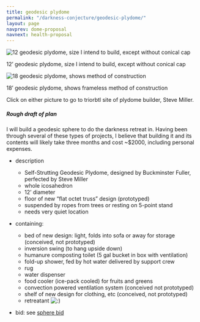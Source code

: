 ```yaml
---
title: geodesic plydome
permalink: "/darkness-conjecture/geodesic-plydome/"
layout: page
navprev: dome-proposal
navnext: health-proposal
---
```


![12 geodesic plydome, size I intend to build, except without conical cap][1]

12’ geodesic plydome, size I intend to build, except without conical cap

![18 geodesic plydome, shows method of construction][2]

18’ geodesic plydome, shows frameless method of construction

Click on either picture to go to triorbtl site of plydome builder, Steve Miller.

##### Rough draft of plan

I will build a geodesic sphere to do the darkness retreat in. Having been through several of these types of projects, I believe that building it and its contents will likely take three months and cost ~$2000, including personal expenses.

- description
    - Self-Strutting Geodesic Plydome, designed by Buckminster Fuller, perfected by Steve Miller
    - whole icosahedron
    - 12’ diameter
    - floor of new “flat octet truss” design (prototyped)
    - suspended by ropes from trees or resting on 5-point stand
    - needs very quiet location
- containing:
    - bed of new design: light, folds into sofa or away for storage (conceived, not prototyped)
    - inversion swing (to hang upside down)
    - humanure composting toilet (5 gal bucket in box with ventilation)
    - fold-up shower, fed by hot water delivered by support crew
    - rug
    - water dispenser
    - food cooler (ice-pack cooled) for fruits and greens
    - convection powered ventilation system (conceived not prototyped)
    - shelf of new design for clothing, etc (conceived, not prototyped)
    - retreatant ![:\)][3]
- bid: see [sphere bid][4]

   [1]: http://web.archive.org/web/20050311230747im_/http://www.sover.net/~triorbtl/tn/D09-99-23.jpg (12 geodesic plydome)
   [2]: http://web.archive.org/web/20050403170016im_/http://www.sover.net/~triorbtl/tn/S18f-95-31.jpg (18 plydome)
   [3]: http://andrewdurham.com/wp-includes/images/smilies/icon_smile.gif
   [4]: http://andrewdurham.com/2009/07/sphere-bid/
